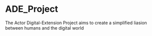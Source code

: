 # ADE_Project
The Actor Digital-Extension Project aims to create a simplified liasion between humans and the digital world
